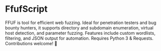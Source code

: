 # FfufScript
FFUF is tool for efficient web fuzzing. Ideal for penetration testers and bug bounty hunters, it supports directory and subdomain enumeration, virtual host detection, and parameter fuzzing. Features include custom wordlists, filtering, and JSON output for automation. Requires Python 3 &amp; Requests. Contributions welcome! 🚀
